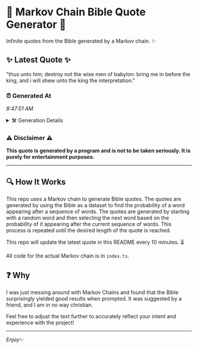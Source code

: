 # 📖 Markov Chain Bible Quote Generator 📖

Infinite quotes from the Bible generated by a Markov chain. ✨

## ✨ Latest Quote ✨
"thus unto him; destroy not the wise men of babylon: bring me in before the king, and i will shew unto the king the interpretation."

### ⏰ Generated At
*8:47:51 AM*

<details>
    <summary>🛠️ Generation Details</summary>
    <p>
        <strong>🌱 Seed:</strong> thus<br>
        <strong>🔄 Iterations:</strong> 24<br>
        <strong>📜 Context History:</strong><br>[ thus ]: unto<br>[ thus, unto ]: him;<br>[ thus, unto, him; ]: destroy<br>[ thus, unto, him;, destroy ]: not<br>[ thus, unto, him;, destroy, not ]: the<br>[ thus, unto, him;, destroy, not, the ]: wise<br>[ unto, him;, destroy, not, the, wise ]: men<br>[ him;, destroy, not, the, wise, men ]: of<br>[ destroy, not, the, wise, men, of ]: babylon:<br>[ not, the, wise, men, of, babylon: ]: bring<br>[ the, wise, men, of, babylon:, bring ]: me<br>[ wise, men, of, babylon:, bring, me ]: in<br>[ men, of, babylon:, bring, me, in ]: before<br>[ of, babylon:, bring, me, in, before ]: the<br>[ babylon:, bring, me, in, before, the ]: king,<br>[ bring, me, in, before, the, king, ]: and<br>[ me, in, before, the, king,, and ]: i<br>[ in, before, the, king,, and, i ]: will<br>[ before, the, king,, and, i, will ]: shew<br>[ the, king,, and, i, will, shew ]: unto<br>[ king,, and, i, will, shew, unto ]: the<br>[ and, i, will, shew, unto, the ]: king<br>[ i, will, shew, unto, the, king ]: the<br>[ will, shew, unto, the, king, the ]: interpretation.<br>
    </p>
</details>

### ⚠️ Disclaimer ⚠️
**This quote is generated by a program and is not to be taken seriously. It is purely for entertainment purposes.**

---

## 🔍 How It Works

This repo uses a Markov chain to generate Bible quotes. The quotes are generated by using the Bible as a dataset to find the probability of a word appearing after a sequence of words. The quotes are generated by starting with a random word and then selecting the next word based on the probability of it appearing after the current sequence of words. This process is repeated until the desired length of the quote is reached.

This repo will update the latest quote in this README every 10 minutes. ⏳

All code for the actual Markov chain is in `index.ts`.

## ❓ Why

I was just messing around with Markov Chains and found that the Bible surprisingly yielded good results when prompted. 
It was suggested by a friend, and I am in no way christian.

Feel free to adjust the text further to accurately reflect your intent and experience with the project!

---

*Enjoy*✨
